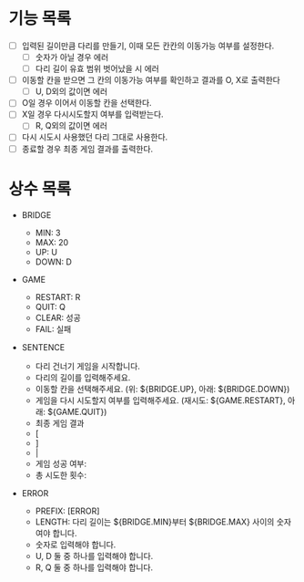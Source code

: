 # 기능 목록

- [ ] 입력된 길이만큼 다리를 만들기, 이때 모든 칸칸의 이동가능 여부를 설정한다.
  - [ ] 숫자가 아닐 경우 에러
  - [ ] 다리 길이 유효 범위 벗어났을 시 에러
- [ ] 이동할 칸을 받으면 그 칸의 이동가능 여부를 확인하고 결과를 O, X로 출력한다
  - [ ] U, D외의 값이면 에러
- [ ] O일 경우 이어서 이동할 칸을 선택한다.
- [ ] X일 경우 다시시도할지 여부를 입력받는다.
  - [ ] R, Q외의 값이면 에러
- [ ] 다시 시도시 사용했던 다리 그대로 사용한다.
- [ ] 종료할 경우 최종 게임 결과를 출력한다.

# 상수 목록

- BRIDGE

  - MIN: 3
  - MAX: 20
  - UP: U
  - DOWN: D

- GAME

  - RESTART: R
  - QUIT: Q
  - CLEAR: 성공
  - FAIL: 실패

- SENTENCE

  - 다리 건너기 게임을 시작합니다.
  - 다리의 길이를 입력해주세요.
  - 이동할 칸을 선택해주세요. (위: ${BRIDGE.UP}, 아래: ${BRIDGE.DOWN})
  - 게임을 다시 시도할지 여부를 입력해주세요. (재시도: ${GAME.RESTART}, 아래: ${GAME.QUIT})
  - 최종 게임 결과
  - [
  - ]
  - |
  - 게임 성공 여부:
  - 총 시도한 횟수:

- ERROR
  - PREFIX: [ERROR]
  - LENGTH: 다리 길이는 ${BRIDGE.MIN}부터 ${BRIDGE.MAX} 사이의 숫자여야 합니다.
  - 숫자로 입력해야 합니다.
  - U, D 둘 중 하나를 입력해야 합니다.
  - R, Q 둘 중 하나를 입력해야 합니다.
